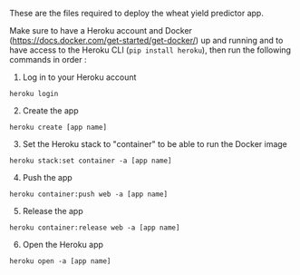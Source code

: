 These are the files required to deploy the wheat yield predictor app.

Make sure to have a Heroku account and Docker (https://docs.docker.com/get-started/get-docker/) up and running and to have access to the Heroku CLI (```pip install heroku```), then run the following commands in order :

1.   Log in to your Heroku account

```heroku login```

2.   Create the app

```heroku create [app name]```

3.   Set the Heroku stack to "container" to be able to run the Docker image

```heroku stack:set container -a [app name]```

4.   Push the app

```heroku container:push web -a [app name]```

5.   Release the app

```heroku container:release web -a [app name]```

6.   Open the Heroku app

```heroku open -a [app name]```
